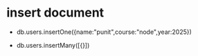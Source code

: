 # insert document 

- db.users.insertOne({name:"punit",course:"node",year:2025})

- db.users.insertMany([{}])
  
